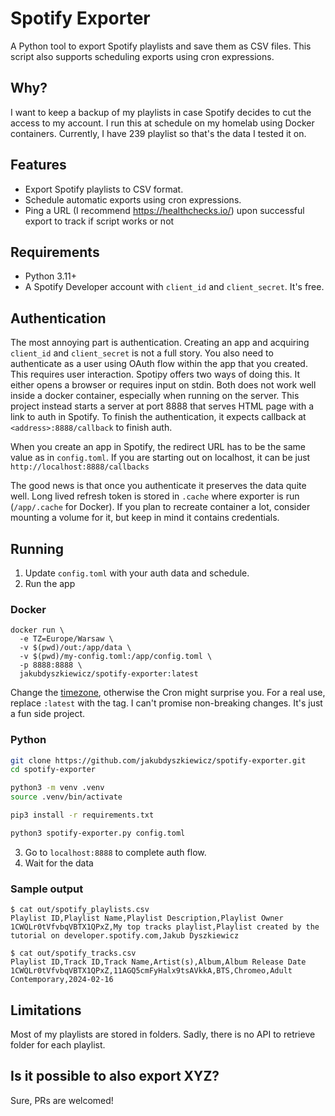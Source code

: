 # Spotify Exporter
A Python tool to export Spotify playlists and save them as CSV files. This script also supports scheduling exports using cron expressions.

## Why?
I want to keep a backup of my playlists in case Spotify decides to cut the access to my account.
I run this at schedule on my homelab using Docker containers.
Currently, I have 239 playlist so that's the data I tested it on.

## Features
- Export Spotify playlists to CSV format.
- Schedule automatic exports using cron expressions.
- Ping a URL (I recommend https://healthchecks.io/) upon successful export to track if script works or not

## Requirements
- Python 3.11+
- A Spotify Developer account with `client_id` and `client_secret`. It's free.

## Authentication
The most annoying part is authentication. Creating an app and acquiring `client_id` and `client_secret` is not a full story.
You also need to authenticate as a user using OAuth flow within the app that you created. This requires user interaction.
Spotipy offers two ways of doing this. It either opens a browser or requires input on stdin.
Both does not work well inside a docker container, especially when running on the server.
This project instead starts a server at port 8888 that serves HTML page with a link to auth in Spotify.
To finish the authentication, it expects callback at `<address>:8888/callback` to finish auth.

When you create an app in Spotify, the redirect URL has to be the same value as in `config.toml`.
If you are starting out on localhost, it can be just `http://localhost:8888/callbacks`

The good news is that once you authenticate it preserves the data quite well.
Long lived refresh token is stored in `.cache` where exporter is run (`/app/.cache` for Docker).
If you plan to recreate container a lot, consider mounting a volume for it, but keep in mind it contains credentials.

## Running
1) Update `config.toml` with your auth data and schedule.
2) Run the app

### Docker
```
docker run \
  -e TZ=Europe/Warsaw \
  -v $(pwd)/out:/app/data \
  -v $(pwd)/my-config.toml:/app/config.toml \
  -p 8888:8888 \
  jakubdyszkiewicz/spotify-exporter:latest
```
Change the [timezone](https://en.wikipedia.org/wiki/List_of_tz_database_time_zones), otherwise the Cron might surprise you.
For a real use, replace `:latest` with the tag. I can't promise non-breaking changes. It's just a fun side project.

### Python
```bash
git clone https://github.com/jakubdyszkiewicz/spotify-exporter.git
cd spotify-exporter

python3 -m venv .venv
source .venv/bin/activate

pip3 install -r requirements.txt

python3 spotify-exporter.py config.toml
```

3) Go to `localhost:8888` to complete auth flow.
4) Wait for the data

### Sample output
```
$ cat out/spotify_playlists.csv
Playlist ID,Playlist Name,Playlist Description,Playlist Owner
1CWQLr0tVfvbqVBTX1QPxZ,My top tracks playlist,Playlist created by the tutorial on developer.spotify.com,Jakub Dyszkiewicz

$ cat out/spotify_tracks.csv
Playlist ID,Track ID,Track Name,Artist(s),Album,Album Release Date
1CWQLr0tVfvbqVBTX1QPxZ,11AGQ5cmFyHalx9tsAVkkA,BTS,Chromeo,Adult Contemporary,2024-02-16
```

## Limitations
Most of my playlists are stored in folders. Sadly, there is no API to retrieve folder for each playlist.

## Is it possible to also export XYZ?
Sure, PRs are welcomed!